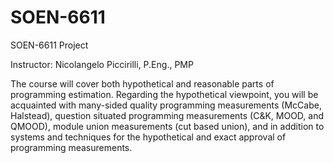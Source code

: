 # SOEN-6611
SOEN-6611 Project

Instructor: Nicolangelo Piccirilli, P.Eng., PMP

The course will cover both hypothetical and reasonable parts of programming estimation. Regarding the hypothetical viewpoint, 
you will be acquainted with many-sided quality programming measurements (McCabe, Halstead), 
question situated programming measurements (C&K, MOOD, and QMOOD), module union measurements (cut based union),
and in addition to systems and techniques for the hypothetical and exact approval of programming measurements.
